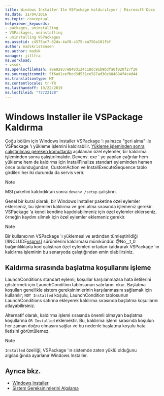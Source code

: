 ```yaml
---
title: Windows Installer Ile VSPackage kaldırılıyor | Microsoft Docs
ms.date: 11/04/2016
ms.topic: conceptual
helpviewer_keywords:
- packages, uninstalling
- VSPackages, uninstalling
- uninstalling VSPackages
ms.assetid: c4575ac7-82da-4af8-a375-ea756a101fbf
author: madskristensen
ms.author: madsk
manager: jillfra
ms.workload:
- vssdk
ms.openlocfilehash: a8e92937e848d124c18dc91b9bdfa0f020f27f20
ms.sourcegitcommit: 5f6ad1cefbcd3d531ce587ad30e684684f4c4d44
ms.translationtype: MT
ms.contentlocale: tr-TR
ms.lasthandoff: 10/22/2019
ms.locfileid: "72722128"
---
```

# <a name="uninstalling-a-vspackage-with-windows-installer"></a>Windows Installer ile VSPackage Kaldırma
Çoğu bölüm için Windows Installer VSPackage 'ı yalnızca "geri alma" ile VSPackage 'ı yükleme işlemini kaldırabilir. [Yükleme işleminden sonra çalıştırılması gereken komutlarda](../../extensibility/internals/commands-that-must-be-run-after-installation.md) açıklanan özel eylemler, bir kaldırma işleminden sonra çalıştırılmalıdır. Devenv. exe ' ye yapılan çağrılar hem yükleme hem de kaldırma için InstallFinalize standart eyleminden hemen önce bulunduğundan, CustomAction ve InstallExecuteSequence tablo girdileri her iki durumda da servis verir.

> [!NOTE]
> MSI paketini kaldırdıktan sonra `devenv /setup` çalıştırın.

 Genel bir kural olarak, bir Windows Installer paketine özel eylemler eklerseniz, bu işlemleri kaldırma ve geri alma sırasında işlemeniz gerekir. VSPackage 'a kendi kendine kaydolabilmeniz için özel eylemler eklerseniz, örneğin kaydını silmek için özel eylemler eklemeniz gerekir.

> [!NOTE]
> Bir kullanıcının VSPackage 'ı yüklemesi ve ardından tümleştirildiği [!INCLUDE[vsprvs](../../code-quality/includes/vsprvs_md.md)] sürümlerini kaldırması mümkündür. @No__t_0 bağımlılıklarla kod çalıştıran özel eylemleri ortadan kaldırarak VSPackage 'ın kaldırma işleminin bu senaryoda çalıştığından emin olabilirsiniz.

## <a name="handling-launch-conditions-at-uninstall-time"></a>Kaldırma sırasında başlatma koşullarını işleme
 LaunchConditions standart eylemi, koşullar karşılanmazsa hata iletilerini göstermek için LaunchCondition tablosunun satırlarını okur. Başlatma koşulları genellikle sistem gereksinimlerinin karşılanmasını sağlamak için kullanılır; `NOT Installed` koşulu, LaunchCondition tablosunun LaunchConditions satırına ekleyerek kaldırma sırasında başlatma koşullarını atlayabilirsiniz.

 Alternatif olarak, kaldırma işlemi sırasında önemli olmayan başlatma koşullarına `OR Installed` eklemektir. Bu, kaldırma işlemi sırasında koşulun her zaman doğru olmasını sağlar ve bu nedenle başlatma koşulu hata iletisini görüntülemez.

> [!NOTE]
> `Installed` özelliği, VSPackage 'ın sistemde zaten yüklü olduğunu algıladığında ayarlanır Windows Installer.

## <a name="see-also"></a>Ayrıca bkz.
- [Windows Installer](https://msdn.microsoft.com/library/187d8965-c79d-4ecb-8689-10930fa8b3b5)
- [Sistem Gereksinimlerini Algılama](../../extensibility/internals/detecting-system-requirements.md)
